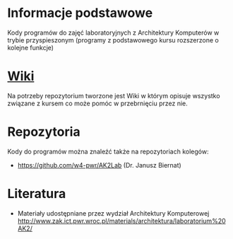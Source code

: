 # Informacje podstawowe
Kody programów do zajęć laboratoryjnych z Architektury Komputerów w trybie przyspieszonym (programy z podstawowego kursu rozszerzone o kolejne funkcje)

# [Wiki](https://gitlab.com/jaroslaw.piszczala/ArchitekturaKomputerow2/wikis/home)
Na potrzeby repozytorium tworzone jest Wiki w którym opisuje wszystko związane z kursem co może pomóc w przebrnięciu przez nie.

# Repozytoria
Kody do programów można znaleźć także na repozytoriach kolegów:
- https://github.com/w4-pwr/AK2Lab (Dr. Janusz Biernat)

# Literatura
- Materiały udostępniane przez wydział Architektury Komputerowej http://www.zak.ict.pwr.wroc.pl/materials/architektura/laboratorium%20AK2/
